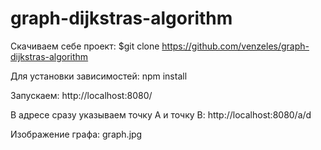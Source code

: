 # graph-dijkstras-algorithm

Скачиваем себе проект:
$git clone https://github.com/venzeles/graph-dijkstras-algorithm

Для установки зависимостей:
npm install

Запускаем:
http://localhost:8080/

В адресе сразу указываем точку А и точку B: http://localhost:8080/a/d

Изображение графа: graph.jpg
